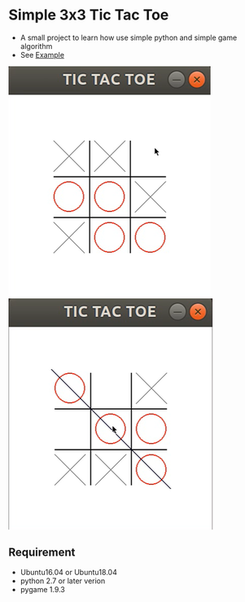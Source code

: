 # Simple 3x3 Tic Tac Toe 
- A small project to learn how use simple python and simple game algorithm  
- See [Example](https://youtu.be/4CTznLA2nY0) 

![Screenshot - Gameplay1](/Gameplay1.png)
![Screenshot - Gameplay3](/Gameplay3.png)

## Requirement
- Ubuntu16.04 or Ubuntu18.04
- python 2.7 or later verion
- pygame 1.9.3
